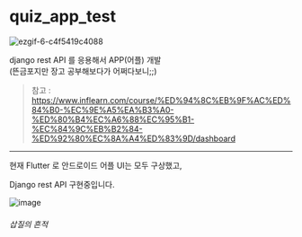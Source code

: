 # quiz_app_test


![ezgif-6-c4f5419c4088](https://user-images.githubusercontent.com/48408417/79340499-5ef8a780-7f65-11ea-9856-93413c1fe69b.gif)

django rest API 를 응용해서 APP(어플) 개발  
(뜬금포지만 장고 공부해보다가 어쩌다보니;;)

> 참고 : https://www.inflearn.com/course/%ED%94%8C%EB%9F%AC%ED%84%B0-%EC%9E%A5%EA%B3%A0-%ED%80%B4%EC%A6%88%EC%95%B1-%EC%84%9C%EB%B2%84-%ED%92%80%EC%8A%A4%ED%83%9D/dashboard

---

현재 Flutter 로 안드로이드 어플 UI는 모두 구상했고,

Django rest API 구현중입니다.

![image](https://user-images.githubusercontent.com/48408417/79339779-5489de00-7f64-11ea-947d-a29fcc4f2a26.png)
###### 삽질의 흔적 
